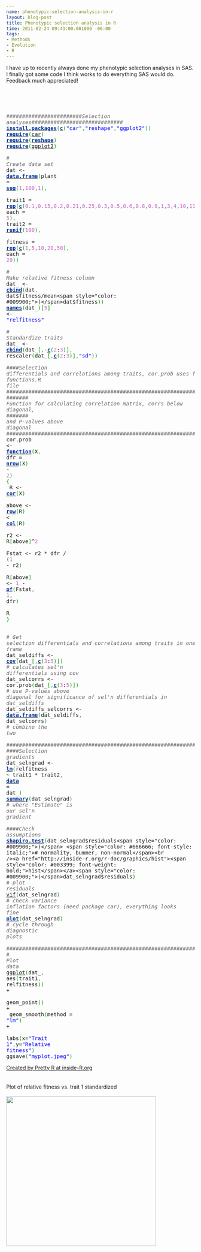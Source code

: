 ```yaml
--- 
name: phenotypic-selection-analysis-in-r
layout: blog-post
title: Phenotypic selection analysis in R
time: 2011-02-24 09:43:00.001000 -06:00
tags: 
- Methods
- Evolution
- R
---
```

I have up to recently always done my phenotypic selection analyses in SAS. I finally got some code I think works to do everything SAS would do. Feedback much appreciated!<br /><br /><br /><br /><div style="overflow: auto;"><div class="geshifilter"><pre class="r geshifilter-R" style="font-family: monospace;"><span style="color: #666666; font-style: italic;">########################Selection analyses#############################</span><br /><a href="http://inside-r.org/r-doc/utils/install.packages"><span style="color: #003399; font-weight: bold;">install.packages</span></a><span style="color: #009900;">(</span><a href="http://inside-r.org/r-doc/base/c"><span style="color: #003399; font-weight: bold;">c</span></a><span style="color: #009900;">(</span><span style="color: blue;">"car"</span><span style="color: #339933;">,</span><span style="color: blue;">"reshape"</span><span style="color: #339933;">,</span><span style="color: blue;">"ggplot2"</span><span style="color: #009900;">)</span><span style="color: #009900;">)</span><br /><a href="http://inside-r.org/r-doc/base/require"><span style="color: #003399; font-weight: bold;">require</span></a><span style="color: #009900;">(</span><a href="http://inside-r.org/packages/cran/car">car</a><span style="color: #009900;">)</span><br /><a href="http://inside-r.org/r-doc/base/require"><span style="color: #003399; font-weight: bold;">require</span></a><span style="color: #009900;">(</span><a href="http://inside-r.org/r-doc/stats/reshape"><span style="color: #003399; font-weight: bold;">reshape</span></a><span style="color: #009900;">)</span><br /><a href="http://inside-r.org/r-doc/base/require"><span style="color: #003399; font-weight: bold;">require</span></a><span style="color: #009900;">(</span><a href="http://inside-r.org/packages/cran/ggplot2">ggplot2</a><span style="color: #009900;">)</span><br />&nbsp;<br /><span style="color: #666666; font-style: italic;"># Create data set</span><br />dat &lt;- <a href="http://inside-r.org/r-doc/base/data.frame"><span style="color: #003399; font-weight: bold;">data.frame</span></a><span style="color: #009900;">(</span>plant = <a href="http://inside-r.org/r-doc/base/seq"><span style="color: #003399; font-weight: bold;">seq</span></a><span style="color: #009900;">(</span><span style="color: #cc66cc;">1</span><span style="color: #339933;">,</span><span style="color: #cc66cc;">100</span><span style="color: #339933;">,</span><span style="color: #cc66cc;">1</span><span style="color: #009900;">)</span><span style="color: #339933;">,</span><br /> trait1 = <a href="http://inside-r.org/r-doc/base/rep"><span style="color: #003399; font-weight: bold;">rep</span></a><span style="color: #009900;">(</span><a href="http://inside-r.org/r-doc/base/c"><span style="color: #003399; font-weight: bold;">c</span></a><span style="color: #009900;">(</span><span style="color: #cc66cc;">0.1</span><span style="color: #339933;">,</span><span style="color: #cc66cc;">0.15</span><span style="color: #339933;">,</span><span style="color: #cc66cc;">0.2</span><span style="color: #339933;">,</span><span style="color: #cc66cc;">0.21</span><span style="color: #339933;">,</span><span style="color: #cc66cc;">0.25</span><span style="color: #339933;">,</span><span style="color: #cc66cc;">0.3</span><span style="color: #339933;">,</span><span style="color: #cc66cc;">0.5</span><span style="color: #339933;">,</span><span style="color: #cc66cc;">0.6</span><span style="color: #339933;">,</span><span style="color: #cc66cc;">0.8</span><span style="color: #339933;">,</span><span style="color: #cc66cc;">0.9</span><span style="color: #339933;">,</span><span style="color: #cc66cc;">1</span><span style="color: #339933;">,</span><span style="color: #cc66cc;">3</span><span style="color: #339933;">,</span><span style="color: #cc66cc;">4</span><span style="color: #339933;">,</span><span style="color: #cc66cc;">10</span><span style="color: #339933;">,</span><span style="color: #cc66cc;">11</span><span style="color: #339933;">,</span><span style="color: #cc66cc;">12</span><span style="color: #339933;">,</span><span style="color: #cc66cc;">13</span><span style="color: #339933;">,</span><span style="color: #cc66cc;">14</span><span style="color: #339933;">,</span><span style="color: #cc66cc;">15</span><span style="color: #339933;">,</span><span style="color: #cc66cc;">16</span><span style="color: #009900;">)</span><span style="color: #339933;">,</span> each = <span style="color: #cc66cc;">5</span><span style="color: #009900;">)</span><span style="color: #339933;">,</span> trait2 = <a href="http://inside-r.org/r-doc/stats/runif"><span style="color: #003399; font-weight: bold;">runif</span></a><span style="color: #009900;">(</span><span style="color: #cc66cc;">100</span><span style="color: #009900;">)</span><span style="color: #339933;">,</span><br /> fitness = <a href="http://inside-r.org/r-doc/base/rep"><span style="color: #003399; font-weight: bold;">rep</span></a><span style="color: #009900;">(</span><a href="http://inside-r.org/r-doc/base/c"><span style="color: #003399; font-weight: bold;">c</span></a><span style="color: #009900;">(</span><span style="color: #cc66cc;">1</span><span style="color: #339933;">,</span><span style="color: #cc66cc;">5</span><span style="color: #339933;">,</span><span style="color: #cc66cc;">10</span><span style="color: #339933;">,</span><span style="color: #cc66cc;">20</span><span style="color: #339933;">,</span><span style="color: #cc66cc;">50</span><span style="color: #009900;">)</span><span style="color: #339933;">,</span> each = <span style="color: #cc66cc;">20</span><span style="color: #009900;">)</span><span style="color: #009900;">)</span><br />&nbsp;<br /><span style="color: #666666; font-style: italic;"># Make relative fitness column</span><br />dat_ &lt;- <a href="http://inside-r.org/r-doc/base/cbind"><span style="color: #003399; font-weight: bold;">cbind</span></a><span style="color: #009900;">(</span>dat<span style="color: #339933;">,</span> dat$fitness/mean<span style="color: #009900;">(</span>dat$fitness<span style="color: #009900;">)</span><span style="color: #009900;">)</span><br /><a href="http://inside-r.org/r-doc/base/names"><span style="color: #003399; font-weight: bold;">names</span></a><span style="color: #009900;">(</span>dat_<span style="color: #009900;">)</span><span style="color: #009900;">[</span><span style="color: #cc66cc;">5</span><span style="color: #009900;">]</span> &lt;- <span style="color: blue;">"relfitness"</span><br />&nbsp;<br /><span style="color: #666666; font-style: italic;"># Standardize traits</span><br />dat_ &lt;- <a href="http://inside-r.org/r-doc/base/cbind"><span style="color: #003399; font-weight: bold;">cbind</span></a><span style="color: #009900;">(</span>dat_<span style="color: #009900;">[</span><span style="color: #339933;">,</span>-<a href="http://inside-r.org/r-doc/base/c"><span style="color: #003399; font-weight: bold;">c</span></a><span style="color: #009900;">(</span><span style="color: #cc66cc;">2</span>:<span style="color: #cc66cc;">3</span><span style="color: #009900;">)</span><span style="color: #009900;">]</span><span style="color: #339933;">,</span> rescaler<span style="color: #009900;">(</span>dat_<span style="color: #009900;">[</span><span style="color: #339933;">,</span><a href="http://inside-r.org/r-doc/base/c"><span style="color: #003399; font-weight: bold;">c</span></a><span style="color: #009900;">(</span><span style="color: #cc66cc;">2</span>:<span style="color: #cc66cc;">3</span><span style="color: #009900;">)</span><span style="color: #009900;">]</span><span style="color: #339933;">,</span><span style="color: blue;">"sd"</span><span style="color: #009900;">)</span><span style="color: #009900;">)</span><br />&nbsp;<br /><span style="color: #666666; font-style: italic;">####Selection differentials and correlations among traits, cor.prob uses function in functions.R file</span><br /><span style="color: #666666; font-style: italic;">############################################################################</span><br /><span style="color: #666666; font-style: italic;">####### Function for calculating correlation matrix, corrs below diagonal,</span><br /><span style="color: #666666; font-style: italic;">####### and P-values above diagonal</span><br /><span style="color: #666666; font-style: italic;">############################################################################</span><br />cor.prob &lt;- <a href="http://inside-r.org/r-doc/base/function"><span style="color: #003399; font-weight: bold;">function</span></a><span style="color: #009900;">(</span>X<span style="color: #339933;">,</span> dfr = <a href="http://inside-r.org/r-doc/base/nrow"><span style="color: #003399; font-weight: bold;">nrow</span></a><span style="color: #009900;">(</span>X<span style="color: #009900;">)</span> - <span style="color: #cc66cc;">2</span><span style="color: #009900;">)</span> <span style="color: #009900;">{</span><br />         R &lt;- <a href="http://inside-r.org/r-doc/stats/cor"><span style="color: #003399; font-weight: bold;">cor</span></a><span style="color: #009900;">(</span>X<span style="color: #009900;">)</span><br />         above &lt;- <a href="http://inside-r.org/r-doc/base/row"><span style="color: #003399; font-weight: bold;">row</span></a><span style="color: #009900;">(</span>R<span style="color: #009900;">)</span> &lt; <a href="http://inside-r.org/r-doc/base/col"><span style="color: #003399; font-weight: bold;">col</span></a><span style="color: #009900;">(</span>R<span style="color: #009900;">)</span><br />         r2 &lt;- R<span style="color: #009900;">[</span>above<span style="color: #009900;">]</span>^<span style="color: #cc66cc;">2</span><br />         Fstat &lt;- r2 * dfr / <span style="color: #009900;">(</span><span style="color: #cc66cc;">1</span> - r2<span style="color: #009900;">)</span><br />         R<span style="color: #009900;">[</span>above<span style="color: #009900;">]</span> &lt;- <span style="color: #cc66cc;">1</span> - <a href="http://inside-r.org/r-doc/stats/pf"><span style="color: #003399; font-weight: bold;">pf</span></a><span style="color: #009900;">(</span>Fstat<span style="color: #339933;">,</span> <span style="color: #cc66cc;">1</span><span style="color: #339933;">,</span> dfr<span style="color: #009900;">)</span><br />         R<br /><span style="color: #009900;">}</span> <br />&nbsp;<br /><span style="color: #666666; font-style: italic;"># Get selection differentials and correlations among traits in one data frame</span><br />dat_seldiffs &lt;- <a href="http://inside-r.org/r-doc/stats/cov"><span style="color: #003399; font-weight: bold;">cov</span></a><span style="color: #009900;">(</span>dat_<span style="color: #009900;">[</span><span style="color: #339933;">,</span><a href="http://inside-r.org/r-doc/base/c"><span style="color: #003399; font-weight: bold;">c</span></a><span style="color: #009900;">(</span><span style="color: #cc66cc;">3</span>:<span style="color: #cc66cc;">5</span><span style="color: #009900;">)</span><span style="color: #009900;">]</span><span style="color: #009900;">)</span> <span style="color: #666666; font-style: italic;"># calculates sel'n differentials using cov</span><br />dat_selcorrs &lt;- cor.prob<span style="color: #009900;">(</span>dat_<span style="color: #009900;">[</span><span style="color: #339933;">,</span><a href="http://inside-r.org/r-doc/base/c"><span style="color: #003399; font-weight: bold;">c</span></a><span style="color: #009900;">(</span><span style="color: #cc66cc;">3</span>:<span style="color: #cc66cc;">5</span><span style="color: #009900;">)</span><span style="color: #009900;">]</span><span style="color: #009900;">)</span> <span style="color: #666666; font-style: italic;"># use P-values above diagonal for significance of sel'n differentials in dat_seldiffs</span><br />dat_seldiffs_selcorrs &lt;- <a href="http://inside-r.org/r-doc/base/data.frame"><span style="color: #003399; font-weight: bold;">data.frame</span></a><span style="color: #009900;">(</span>dat_seldiffs<span style="color: #339933;">,</span> dat_selcorrs<span style="color: #009900;">)</span> <span style="color: #666666; font-style: italic;"># combine the two</span><br />&nbsp;<br /><span style="color: #666666; font-style: italic;">##########################################################################</span><br /><span style="color: #666666; font-style: italic;">####Selection gradients</span><br />dat_selngrad &lt;- <a href="http://inside-r.org/r-doc/stats/lm"><span style="color: #003399; font-weight: bold;">lm</span></a><span style="color: #009900;">(</span>relfitness ~ trait1 * trait2<span style="color: #339933;">,</span> <a href="http://inside-r.org/r-doc/utils/data"><span style="color: #003399; font-weight: bold;">data</span></a> = dat_<span style="color: #009900;">)</span><br /><a href="http://inside-r.org/r-doc/base/summary"><span style="color: #003399; font-weight: bold;">summary</span></a><span style="color: #009900;">(</span>dat_selngrad<span style="color: #009900;">)</span> <span style="color: #666666; font-style: italic;"># where "Estimate" is our sel'n gradient</span><br />&nbsp;<br /><span style="color: #666666; font-style: italic;">####Check assumptions</span><br /><a href="http://inside-r.org/r-doc/stats/shapiro.test"><span style="color: #003399; font-weight: bold;">shapiro.test</span></a><span style="color: #009900;">(</span>dat_selngrad$residuals<span style="color: #009900;">)</span> <span style="color: #666666; font-style: italic;"># normality, bummer, non-normal</span><br /><a href="http://inside-r.org/r-doc/graphics/hist"><span style="color: #003399; font-weight: bold;">hist</span></a><span style="color: #009900;">(</span>dat_selngrad$residuals<span style="color: #009900;">)</span> <span style="color: #666666; font-style: italic;"># plot residuals</span><br /><a href="http://inside-r.org/packages/cran/VIF">vif</a><span style="color: #009900;">(</span>dat_selngrad<span style="color: #009900;">)</span> <span style="color: #666666; font-style: italic;"># check variance inflation factors (need package car), everything looks fine</span><br /><a href="http://inside-r.org/r-doc/graphics/plot"><span style="color: #003399; font-weight: bold;">plot</span></a><span style="color: #009900;">(</span>dat_selngrad<span style="color: #009900;">)</span> <span style="color: #666666; font-style: italic;"># cycle through diagnostic plots</span><br />&nbsp;<br /><span style="color: #666666; font-style: italic;">############################################################################</span><br /><span style="color: #666666; font-style: italic;"># Plot data</span><br /><a href="http://inside-r.org/packages/cran/ggplot">ggplot</a><span style="color: #009900;">(</span>dat_<span style="color: #339933;">,</span> aes<span style="color: #009900;">(</span>trait1<span style="color: #339933;">,</span> relfitness<span style="color: #009900;">)</span><span style="color: #009900;">)</span> +<br /> geom_point<span style="color: #009900;">(</span><span style="color: #009900;">)</span> +<br /> geom_smooth<span style="color: #009900;">(</span>method = <span style="color: blue;">"lm"</span><span style="color: #009900;">)</span> +<br /> labs<span style="color: #009900;">(</span>x=<span style="color: blue;">"Trait 1"</span><span style="color: #339933;">,</span>y=<span style="color: blue;">"Relative fitness"</span><span style="color: #009900;">)</span><br />ggsave<span style="color: #009900;">(</span><span style="color: blue;">"myplot.jpeg"</span><span style="color: #009900;">)</span></pre></div></div><a href="http://www.inside-r.org/pretty-r" title="Created by Pretty R at inside-R.org">Created by Pretty R at inside-R.org</a><br /><br /><br />Plot of relative fitness vs. trait 1 standardized<br /><br /><div class="separator" style="clear: both; text-align: center;"><a href="http://2.bp.blogspot.com/-OVQl92LOmZY/TWZ8RW9lHlI/AAAAAAAAEaQ/MGB39Lyghig/s1600/myplot.jpeg" imageanchor="1" style="clear: left; float: left; margin-bottom: 1em; margin-right: 1em;"><img border="0" height="400" src="http://2.bp.blogspot.com/-OVQl92LOmZY/TWZ8RW9lHlI/AAAAAAAAEaQ/MGB39Lyghig/s400/myplot.jpeg" width="400" /></a></div>
